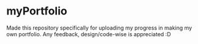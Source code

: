 # myPortfolio
Made this repository specifically for uploading my progress in making my own portfolio. Any feedback, design/code-wise is appreciated :D
